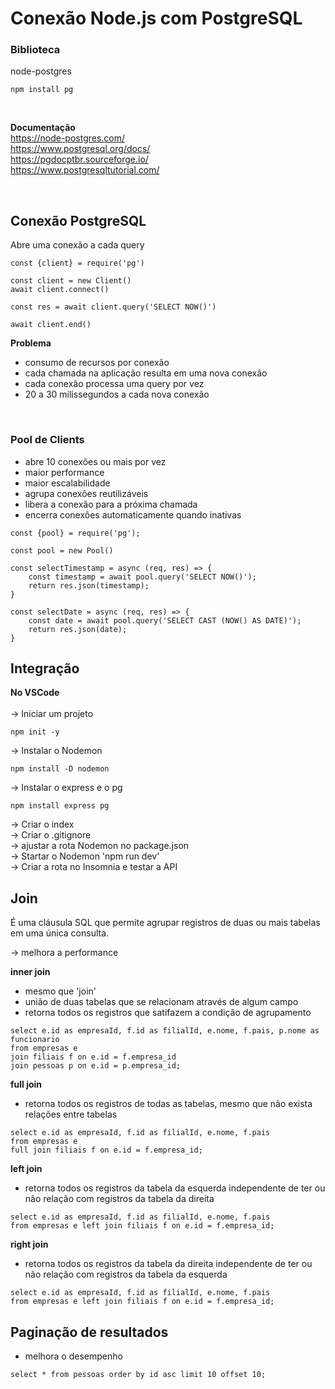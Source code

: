 # Conexão Node.js com PostgreSQL

### Biblioteca
node-postgres <br>

````
npm install pg
````
<br>

**Documentação** <br>
https://node-postgres.com/ <br>
https://www.postgresql.org/docs/ <br>
https://pgdocptbr.sourceforge.io/ <br>
https://www.postgresqltutorial.com/


<br>

## Conexão PostgreSQL

Abre uma conexão a cada query

````
const {client} = require('pg')

const client = new Client()
await client.connect()

const res = await client.query('SELECT NOW()')

await client.end()
````

**Problema**
- consumo de recursos por conexão
- cada chamada na aplicação resulta em uma nova conexão
- cada conexão processa uma query por vez
- 20 a 30 milissegundos a cada nova conexão

<br>

### Pool de Clients
- abre 10 conexões ou mais por vez
- maior performance
- maior escalabilidade
- agrupa conexões reutilizáveis
- libera a conexão para a próxima chamada
- encerra conexões automaticamente quando inativas

````
const {pool} = require('pg');

const pool = new Pool()

const selectTimestamp = async (req, res) => {
    const timestamp = await pool.query('SELECT NOW()');
    return res.json(timestamp);
}

const selectDate = async (req, res) => {
    const date = await pool.query('SELECT CAST (NOW() AS DATE)');
    return res.json(date);
}
````

## Integração

**No VSCode** <br><br>
-> Iniciar um projeto
````
npm init -y
````
-> Instalar o Nodemon
````
npm install -D nodemon
````

-> Instalar o express e o pg
````
npm install express pg
````

-> Criar o index <br>
-> Criar o .gitignore <br>
-> ajustar a rota Nodemon no package.json <br>
-> Startar o Nodemon 'npm run dev' <br>
-> Criar a rota no Insomnia e testar a API <br>

## Join
É uma cláusula SQL que permite agrupar registros de duas ou mais tabelas em uma única consulta.

-> melhora a performance

**inner join**
- mesmo que 'join'
- união de duas tabelas que se relacionam através de algum campo
- retorna todos os registros que satifazem a condição de agrupamento

````
select e.id as empresaId, f.id as filialId, e.nome, f.pais, p.nome as funcionario
from empresas e
join filiais f on e.id = f.empresa_id
join pessoas p on e.id = p.empresa_id;
````

**full join**
- retorna todos os registros de todas as tabelas, mesmo que não exista relações entre tabelas

````
select e.id as empresaId, f.id as filialId, e.nome, f.pais
from empresas e
full join filiais f on e.id = f.empresa_id;
````

**left join**
- retorna todos os registros da tabela da esquerda independente de ter ou não relação com registros da tabela da direita

````
select e.id as empresaId, f.id as filialId, e.nome, f.pais
from empresas e left join filiais f on e.id = f.empresa_id;
````

**right join**
- retorna todos os registros da tabela da direita independente de ter ou não relação com registros da tabela da esquerda
````
select e.id as empresaId, f.id as filialId, e.nome, f.pais
from empresas e left join filiais f on e.id = f.empresa_id;
````

## Paginação de resultados
- melhora o desempenho

````
select * from pessoas order by id asc limit 10 offset 10;
````